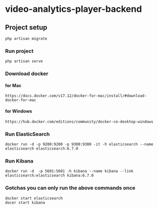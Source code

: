 # video-analytics-player-backend

## Project setup
```
php artisan migrate
```

### Run project
```
php artisan serve
```

### Download docker 
#### for Mac
```
https://docs.docker.com/v17.12/docker-for-mac/install/#download-docker-for-mac
```

#### for Windows
```
https://hub.docker.com/editions/community/docker-ce-desktop-windows
```

### Run ElasticSearch
```
docker run -d -p 9200:9200 -p 9300:9300 -it -h elasticsearch --name elasticsearch elasticsearch:6.7.0
```

### Run Kibana
```
docker run -d  -p 5601:5601 -h kibana --name kibana --link elasticsearch:elasticsearch kibana:6.7.0
```

### Gotchas you can only run the above commands once
```
docker start elasticsearch
docer start kibana
```

